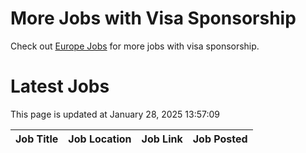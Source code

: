# More Jobs with Visa Sponsorship

Check out [Europe Jobs](https://github.com/sureshparimi/europejobs#latest-jobs) for more jobs with visa sponsorship.

# Latest Jobs

This page is updated at January 28, 2025 13:57:09

| Job Title | Job Location | Job Link | Job Posted |
| --- | --- | --- | --- |
